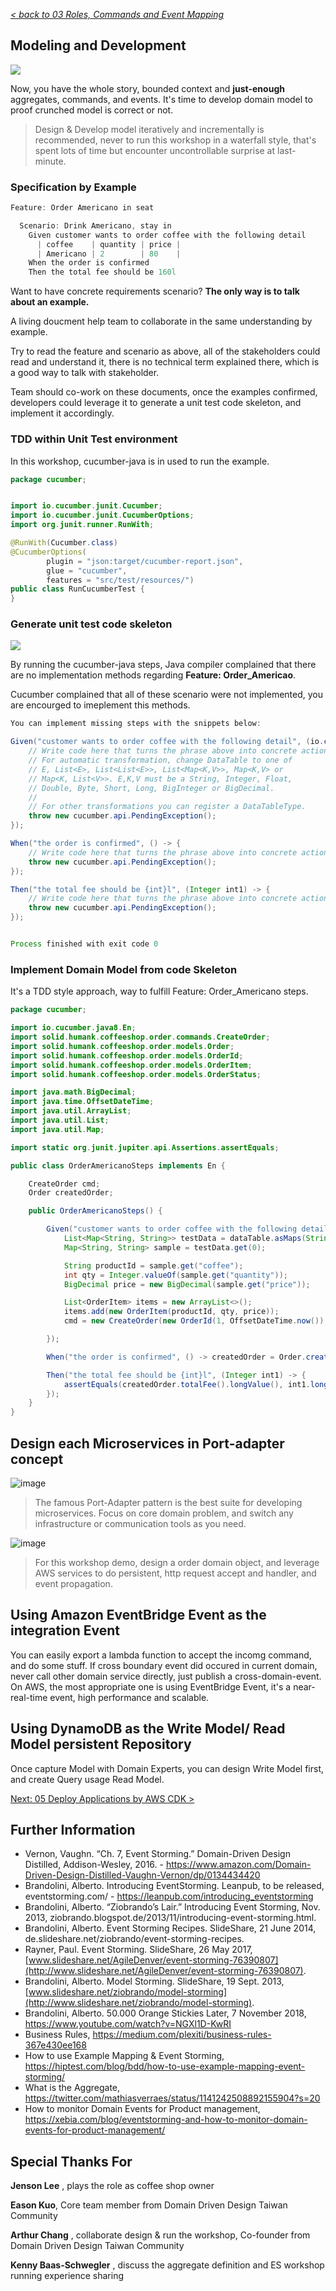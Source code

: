 _[< back to 03 Roles, Commands and Event Mapping](../03-roles-commands-events-mapping/README.md)_

## Modeling and Development

![](../img/coffeeshop-ddd-subdomains.jpg)

Now, you have the whole story, bounded context and **just-enough** aggregates, commands, and events. It's time to develop domain model to proof crunched model is correct or not.

> Design & Develop model iteratively and incrementally is recommended, never to run this workshop in a waterfall style, that's spent lots of time but encounter uncontrollable surprise at last-minute.

### Specification by Example

```java
Feature: Order Americano in seat

  Scenario: Drink Americano, stay in
    Given customer wants to order coffee with the following detail
      | coffee    | quantity | price |
      | Americano | 2        | 80    |
    When the order is confirmed
    Then the total fee should be 160l


```

Want to have concrete requirements scenario? **The only way is to talk about an example.**

A living doucment help team to collaborate in the same understanding by example.

Try to read the feature and scenario as above, all of the stakeholders could read and understand it, there is no technical term explained there, which is a good way to talk with stakeholder.

Team should co-work on these documents, once the examples confirmed, developers could leverage it to generate a unit test code skeleton, and implement it accordingly.



### TDD within Unit Test environment

In this workshop, cucumber-java is in used to run the example.

```java
package cucumber;


import io.cucumber.junit.Cucumber;
import io.cucumber.junit.CucumberOptions;
import org.junit.runner.RunWith;

@RunWith(Cucumber.class)
@CucumberOptions(
        plugin = "json:target/cucumber-report.json",
        glue = "cucumber",
        features = "src/test/resources/")
public class RunCucumberTest {
}

```



### Generate unit test code skeleton

![](../img/run-cucumber-steps.png)



By running the cucumber-java steps, Java compiler complained that there are no implementation methods regarding **Feature: Order_Americao**.

Cucumber complained that all of these scenario were not implemented, you are encourged to imeplement this methods.

```java
You can implement missing steps with the snippets below:

Given("customer wants to order coffee with the following detail", (io.cucumber.datatable.DataTable dataTable) -> {
    // Write code here that turns the phrase above into concrete actions
    // For automatic transformation, change DataTable to one of
    // E, List<E>, List<List<E>>, List<Map<K,V>>, Map<K,V> or
    // Map<K, List<V>>. E,K,V must be a String, Integer, Float,
    // Double, Byte, Short, Long, BigInteger or BigDecimal.
    //
    // For other transformations you can register a DataTableType.
    throw new cucumber.api.PendingException();
});

When("the order is confirmed", () -> {
    // Write code here that turns the phrase above into concrete actions
    throw new cucumber.api.PendingException();
});

Then("the total fee should be {int}l", (Integer int1) -> {
    // Write code here that turns the phrase above into concrete actions
    throw new cucumber.api.PendingException();
});


Process finished with exit code 0

```



### Implement Domain Model from code Skeleton

It's a TDD style approach, way to fulfill Feature: Order_Americano steps.

```java
package cucumber;

import io.cucumber.java8.En;
import solid.humank.coffeeshop.order.commands.CreateOrder;
import solid.humank.coffeeshop.order.models.Order;
import solid.humank.coffeeshop.order.models.OrderId;
import solid.humank.coffeeshop.order.models.OrderItem;
import solid.humank.coffeeshop.order.models.OrderStatus;

import java.math.BigDecimal;
import java.time.OffsetDateTime;
import java.util.ArrayList;
import java.util.List;
import java.util.Map;

import static org.junit.jupiter.api.Assertions.assertEquals;

public class OrderAmericanoSteps implements En {

    CreateOrder cmd;
    Order createdOrder;

    public OrderAmericanoSteps() {

        Given("customer wants to order coffee with the following detail", (io.cucumber.datatable.DataTable dataTable) -> {
            List<Map<String, String>> testData = dataTable.asMaps(String.class, String.class);
            Map<String, String> sample = testData.get(0);

            String productId = sample.get("coffee");
            int qty = Integer.valueOf(sample.get("quantity"));
            BigDecimal price = new BigDecimal(sample.get("price"));

            List<OrderItem> items = new ArrayList<>();
            items.add(new OrderItem(productId, qty, price));
            cmd = new CreateOrder(new OrderId(1, OffsetDateTime.now()), "0", OrderStatus.INITIAL, items);

        });

        When("the order is confirmed", () -> createdOrder = Order.create(cmd));

        Then("the total fee should be {int}l", (Integer int1) -> {
            assertEquals(createdOrder.totalFee().longValue(), int1.longValue());
        });
    }
}


```

## Design each Microservices in Port-adapter concept

![image](../img/implementation.png)

> The famous Port-Adapter pattern is the best suite for developing microservices. Focus on core domain problem, and switch any infrastructure or communication tools as you need.

![image](../img/orderdomain.png)

> For this workshop demo, design a order domain object, and leverage AWS services to do persistent, http request accept and handler, and event propagation.

## Using Amazon EventBridge Event as the integration Event

You can easily export a lambda function to accept the incomg command, and do some stuff.
If cross boundary event did occured in current domain, never call other domain service directly, just publish a cross-domain-event. On AWS, the most appropriate one is using EventBridge Event, it's a near-real-time event, high performance and scalable.

## Using DynamoDB as the Write Model/ Read Model persistent Repository

Once capture Model with Domain Experts, you can design Write Model first, and create Query usage Read Model.

[Next: 05 Deploy Applications by AWS CDK >](../docs/05-deploy-applications-by-cdk/README.md)

## Further Information

- Vernon, Vaughn. “Ch. 7, Event Storming.” Domain-Driven Design Distilled, Addison-Wesley, 2016. - https://www.amazon.com/Domain-Driven-Design-Distilled-Vaughn-Vernon/dp/0134434420
- Brandolini, Alberto. Introducing EventStorming. Leanpub, to be released, eventstorming.com/ - https://leanpub.com/introducing_eventstorming
- Brandolini, Alberto. “Ziobrando’s Lair.” Introducing Event Storming, Nov. 2013, ziobrando.blogspot.de/2013/11/introducing-event-storming.html.
- Brandolini, Alberto. Event Storming Recipes. SlideShare, 21 June 2014, de.slideshare.net/ziobrando/event-storming-recipes.
- Rayner, Paul. Event Storming. SlideShare, 26 May 2017, [www.slideshare.net/AgileDenver/event-storming-76390807](http://www.slideshare.net/AgileDenver/event-storming-76390807).
- Brandolini, Alberto. Model Storming. SlideShare, 19 Sept. 2013, [www.slideshare.net/ziobrando/model-storming](http://www.slideshare.net/ziobrando/model-storming).
- Brandolini, Alberto. 50.000 Orange Stickies Later, 7 November 2018, https://www.youtube.com/watch?v=NGXl1D-KwRI
- Business Rules, https://medium.com/plexiti/business-rules-367e430ee168
- How to use Example Mapping & Event Storming, https://hiptest.com/blog/bdd/how-to-use-example-mapping-event-storming/
- What is the Aggregate, https://twitter.com/mathiasverraes/status/1141242508892155904?s=20
- How to monitor Domain Events for Product management, https://xebia.com/blog/eventstorming-and-how-to-monitor-domain-events-for-product-management/



## Special Thanks For

**Jenson Lee** , plays the role as coffee shop owner

**Eason Kuo**, Core team member from Domain Driven Design Taiwan Community

**Arthur Chang** , collaborate design & run the workshop, Co-founder from Domain Driven Design Taiwan Community

**Kenny Baas-Schwegler** , discuss the aggregate definition and ES workshop running experience sharing